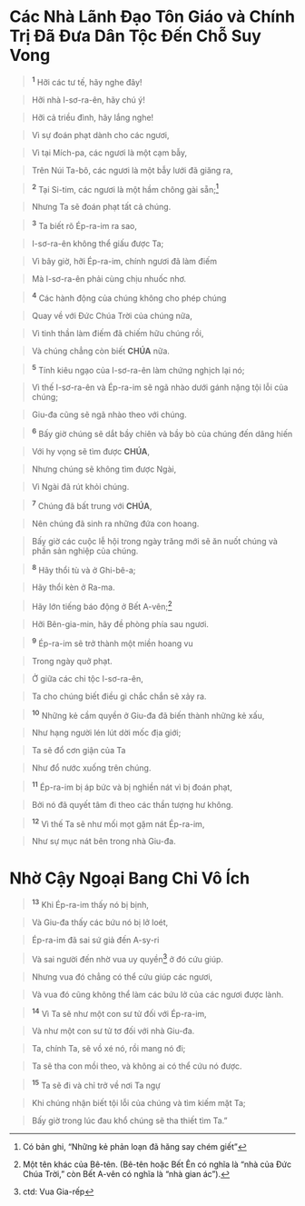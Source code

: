 # Các Nhà Lãnh Đạo Tôn Giáo và Chính Trị Đã Đưa Dân Tộc Đến Chỗ Suy Vong

> <sup><b>1</b></sup> Hỡi các tư tế, hãy nghe đây!
>


> Hỡi nhà I-sơ-ra-ên, hãy chú ý!
>


> Hỡi cả triều đình, hãy lắng nghe!
>


> Vì sự đoán phạt dành cho các ngươi,
>


> Vì tại Mích-pa, các ngươi là một cạm bẫy,
>


> Trên Núi Ta-bô, các ngươi là một bẫy lưới đã giăng ra,
>


> <sup><b>2</b></sup> Tại Si-tim, các ngươi là một hầm chông gài sẵn;[^1]
>


> Nhưng Ta sẽ đoán phạt tất cả chúng.
>


> <sup><b>3</b></sup> Ta biết rõ Ép-ra-im ra sao,
>


> I-sơ-ra-ên không thể giấu được Ta;
>


> Vì bây giờ, hỡi Ép-ra-im, chính ngươi đã làm điếm
>


> Mà I-sơ-ra-ên phải cùng chịu nhuốc nhơ.
>


> <sup><b>4</b></sup> Các hành động của chúng không cho phép chúng
>


> Quay về với Đức Chúa Trời của chúng nữa,
>


> Vì tinh thần làm điếm đã chiếm hữu chúng rồi,
>


> Và chúng chẳng còn biết **CHÚA** nữa.
>


> <sup><b>5</b></sup> Tính kiêu ngạo của I-sơ-ra-ên làm chứng nghịch lại nó;
>


> Vì thế I-sơ-ra-ên và Ép-ra-im sẽ ngã nhào dưới gánh nặng tội lỗi của chúng;
>


> Giu-đa cũng sẽ ngã nhào theo với chúng.
>


> <sup><b>6</b></sup> Bấy giờ chúng sẽ dắt bầy chiên và bầy bò của chúng đến dâng hiến
>


> Với hy vọng sẽ tìm được **CHÚA**,
>


> Nhưng chúng sẽ không tìm được Ngài,
>


> Vì Ngài đã rút khỏi chúng.
>


> <sup><b>7</b></sup> Chúng đã bất trung với **CHÚA**,
>


> Nên chúng đã sinh ra những đứa con hoang.
>


> Bấy giờ các cuộc lễ hội trong ngày trăng mới sẽ ăn nuốt chúng và phần sản nghiệp của chúng.
>


> <sup><b>8</b></sup> Hãy thổi tù và ở Ghi-bê-a;
>


> Hãy thổi kèn ở Ra-ma.
>


> Hãy lớn tiếng báo động ở Bết A-vên;[^2]
>


> Hỡi Bên-gia-min, hãy đề phòng phía sau ngươi.
>


> <sup><b>9</b></sup> Ép-ra-im sẽ trở thành một miền hoang vu
>


> Trong ngày quở phạt.
>


> Ở giữa các chi tộc I-sơ-ra-ên,
>


> Ta cho chúng biết điều gì chắc chắn sẽ xảy ra.
>


> <sup><b>10</b></sup> Những kẻ cầm quyền ở Giu-đa đã biến thành những kẻ xấu,
>


> Như hạng người lén lút dời mốc địa giới;
>


> Ta sẽ đổ cơn giận của Ta
>


> Như đổ nước xuống trên chúng.
>


> <sup><b>11</b></sup> Ép-ra-im bị áp bức và bị nghiền nát vì bị đoán phạt,
>


> Bởi nó đã quyết tâm đi theo các thần tượng hư không.
>


> <sup><b>12</b></sup> Vì thế Ta sẽ như mối mọt gặm nát Ép-ra-im,
>


> Như sự mục nát bên trong nhà Giu-đa.
>


# Nhờ Cậy Ngoại Bang Chỉ Vô Ích

> <sup><b>13</b></sup> Khi Ép-ra-im thấy nó bị bịnh,
>


> Và Giu-đa thấy các bứu nó bị lở loét,
>


> Ép-ra-im đã sai sứ giả đến A-sy-ri
>


> Và sai người đến nhờ vua uy quyền[^3] ở đó cứu giúp.
>


> Nhưng vua đó chẳng có thể cứu giúp các ngươi,
>


> Và vua đó cũng không thể làm các bứu lở của các ngươi được lành.
>


> <sup><b>14</b></sup> Vì Ta sẽ như một con sư tử đối với Ép-ra-im,
>


> Và như một con sư tử tơ đối với nhà Giu-đa.
>


> Ta, chính Ta, sẽ vồ xé nó, rồi mang nó đi;
>


> Ta sẽ tha con mồi theo, và không ai có thể cứu nó được.
>


> <sup><b>15</b></sup> Ta sẽ đi và chỉ trở về nơi Ta ngự
>


> Khi chúng nhận biết tội lỗi của chúng và tìm kiếm mặt Ta;
>


> Bấy giờ trong lúc đau khổ chúng sẽ tha thiết tìm Ta.”
>

[^1]: Có bản ghi, “Những kẻ phản loạn đã hăng say chém giết”
[^2]: Một tên khác của Bê-tên. (Bê-tên hoặc Bết Ên có nghĩa là “nhà của Đức Chúa Trời,” còn Bết A-vên có nghĩa là “nhà gian ác”).
[^3]: ctd: Vua Gia-rếp